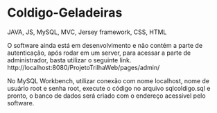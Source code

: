 # Coldigo-Geladeiras
JAVA, JS, MySQL, MVC, Jersey framework, CSS, HTML

O software ainda está em desenvolvimento e não contém a parte de autenticação, 
após rodar em um server, para acessar a parte de administrador, basta utilizar o seguinte link.
http://localhost:8080/ProjetoTrilhaWeb/pages/admin/

No MySQL Workbench, utilizar conexão com nome localhost, nome de usuário root e senha root, execute o código no arquivo sqlcoldigo.sql e pronto, o banco de dados será criado
com o endereço acessivel pelo software.
